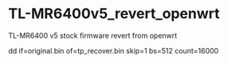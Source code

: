 # TL-MR6400v5_revert_openwrt
TL-MR6400 v5 stock firmware revert from openwrt

dd if=original.bin of=tp_recover.bin skip=1 bs=512 count=16000

